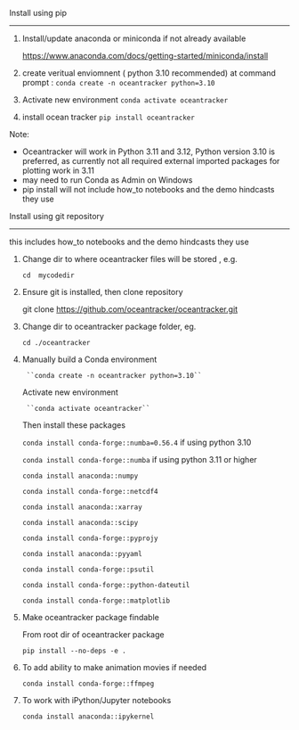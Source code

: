 Install using pip 
________________________________________


1.    Install/update anaconda or miniconda if not already available
    
        https://www.anaconda.com/docs/getting-started/miniconda/install

2. create veritual enviomnent ( python 3.10 recommended)
    at command prompt  :  ``conda create -n oceantracker python=3.10``
3. Activate new environment   ``conda activate oceantracker``
4. install ocean tracker    ``pip install oceantracker``

Note: 
- Oceantracker will work in Python 3.11 and 3.12, Python version 3.10 is preferred, as currently  not all required external imported  packages for plotting work in 3.11
-  may need to run Conda as Admin on  Windows
- pip install will not include how_to notebooks and the demo hindcasts they use 

Install using git repository
________________________________________

this includes how_to notebooks and the demo hindcasts they use

1. Change dir to where oceantracker files will be stored , e.g. 

    ``cd  mycodedir``

2. Ensure git is installed, then clone repository

    git clone https://github.com/oceantracker/oceantracker.git

3. Change dir to oceantracker package folder, eg.

    ``cd ./oceantracker``

3. Manually build a Conda environment
 

        ``conda create -n oceantracker python=3.10`` 



    Activate new environment

        ``conda activate oceantracker``
   
   Then install these packages 

   ``conda install conda-forge::numba=0.56.4``  if using python 3.10

   ``conda install conda-forge::numba``  if using python 3.11 or higher
         
   ``conda install anaconda::numpy`` 
 
   ``conda install conda-forge::netcdf4``

   ``conda install anaconda::xarray``     
        
   ``conda install anaconda::scipy``

   ``conda install conda-forge::pyprojy``

   ``conda install anaconda::pyyaml``

   ``conda install conda-forge::psutil``

   ``conda install conda-forge::python-dateutil``

   ``conda install conda-forge::matplotlib``

7. Make oceantracker package findable
   
   From root dir of oceantracker package

   ``pip install --no-deps -e .`` 

8. To add ability to make animation movies if needed

   ``conda install conda-forge::ffmpeg``


9. To work with iPython/Jupyter notebooks

   ``conda install anaconda::ipykernel``
